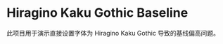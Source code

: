 Hiragino Kaku Gothic Baseline
=============================

此项目用于演示直接设置字体为 Hiragino Kaku Gothic 导致的基线偏高问题。
